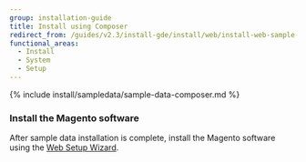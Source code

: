 ```yaml
---
group: installation-guide
title: Install using Composer
redirect_from: /guides/v2.3/install-gde/install/web/install-web-sample-data-composer.html
functional_areas:
  - Install
  - System
  - Setup
---
```


{% include install/sampledata/sample-data-composer.md %}

### Install the Magento software

After sample data installation is complete, install the Magento software using the [Web Setup Wizard]({{page.baseurl}}/install/web-setup-wizard.html).

